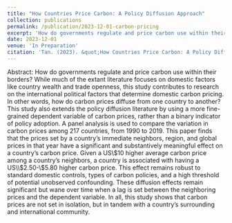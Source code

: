 ```yaml
---
title: "How Countries Price Carbon: A Policy Diffusion Approach"
collection: publications
permalink: /publication/2023-12-01-carbon-pricing
excerpt: 'How do governments regulate and price carbon use within their borders? While much of the extant literature focuses on domestic factors like country wealth and trade openness, this study contributes to research on the international political factors that determine domestic carbon pricing. In other words, how do carbon prices diffuse from one country to another? This study also extends the policy diffusion literature by using a more fine-grained dependent variable of carbon prices, rather than a binary indicator of policy adoption. A panel analysis is used to compare the variation in carbon prices among 217 countries, from 1990 to 2019. This paper finds that the prices set by a country’s immediate neighbors, region, and global prices in that year have a significant and substantively meaningful effect on a country’s carbon price. Given a US\\$10 higher average carbon price among a country’s neighbors, a country is associated with having a US\\$2.50-\\$5.80 higher carbon price. This effect remains robust to standard domestic controls, types of carbon policies, and a high threshold of potential unobserved confounding. These diffusion effects remain significant but wane over time when a lag is set between the neighboring prices and the dependent variable. In all, this study shows that carbon prices are not set in isolation, but in tandem with a country’s surrounding and international community.'
date: 2023-12-01
venue: 'In Preparation'
citation: 'Tan. (2023). &quot;How Countries Price Carbon: A Policy Diffusion Approach.&quot; <i>In Preparation</i>.'
---
```

Abstract: How do governments regulate and price carbon use within their borders? While much of the extant literature focuses on domestic factors like country wealth and trade openness, this study contributes to research on the international political factors that determine domestic carbon pricing. In other words, how do carbon prices diffuse from one country to another? This study also extends the policy diffusion literature by using a more fine-grained dependent variable of carbon prices, rather than a binary indicator of policy adoption. A panel analysis is used to compare the variation in carbon prices among 217 countries, from 1990 to 2019. This paper finds that the prices set by a country’s immediate neighbors, region, and global prices in that year have a significant and substantively meaningful effect on a country’s carbon price. Given a US\\$10 higher average carbon price among a country’s neighbors, a country is associated with having a US\\$2.50-\\$5.80 higher carbon price. This effect remains robust to standard domestic controls, types of carbon policies, and a high threshold of potential unobserved confounding. These diffusion effects remain significant but wane over time when a lag is set between the neighboring prices and the dependent variable. In all, this study shows that carbon prices are not set in isolation, but in tandem with a country’s surrounding and international community.

